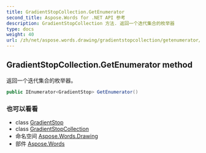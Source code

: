 ```yaml
---
title: GradientStopCollection.GetEnumerator
second_title: Aspose.Words for .NET API 参考
description: GradientStopCollection 方法. 返回一个迭代集合的枚举器
type: docs
weight: 40
url: /zh/net/aspose.words.drawing/gradientstopcollection/getenumerator/
---
```

## GradientStopCollection.GetEnumerator method

返回一个迭代集合的枚举器。

```csharp
public IEnumerator<GradientStop> GetEnumerator()
```

### 也可以看看

* class [GradientStop](../../gradientstop/)
* class [GradientStopCollection](../)
* 命名空间 [Aspose.Words.Drawing](../../gradientstopcollection/)
* 部件 [Aspose.Words](../../../)


